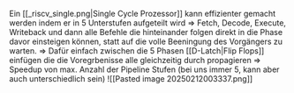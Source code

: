 Ein [[_riscv_single.png|Single Cycle Prozessor]] kann effizienter gemacht werden indem er in 5 Unterstufen aufgeteilt wird ⇒ Fetch, Decode, Execute, Writeback und dann alle Befehle die hinteinander folgen direkt in die Phase davor einsteigen können, statt auf die volle Beeningung des Vorgängers zu warten.
⇒ Dafür einfach zwischen die 5 Phasen [[D-Latch|Flip Flops]] einfügen die die Voregrbenisse alle gleichzeitig durch propagieren
⇒ Speedup von max. Anzahl der Pipeline Stufen (bei uns immer 5, kann aber auch unterschiedlich sein)
![[Pasted image 20250212003337.png]]

